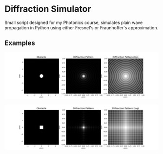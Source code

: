 # Diffraction Simulator
Small script designed for my Photonics course, simulates plain wave propagation in Python using either Fresnel's or Fraunhoffer's approximation. 


## Examples

<p align="center"> 
<img src="example1.png">
</p>

<p align="center"> 
<img src="example2.png">
</p>
